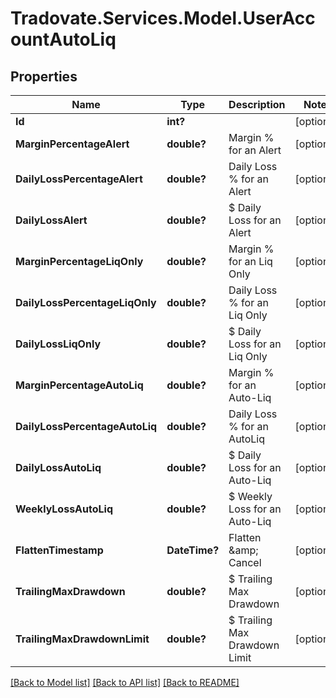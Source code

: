 # Tradovate.Services.Model.UserAccountAutoLiq
## Properties

Name | Type | Description | Notes
------------ | ------------- | ------------- | -------------
**Id** | **int?** |  | [optional] 
**MarginPercentageAlert** | **double?** | Margin % for an Alert | [optional] 
**DailyLossPercentageAlert** | **double?** | Daily Loss % for an Alert | [optional] 
**DailyLossAlert** | **double?** | $ Daily Loss for an Alert | [optional] 
**MarginPercentageLiqOnly** | **double?** | Margin % for an Liq Only | [optional] 
**DailyLossPercentageLiqOnly** | **double?** | Daily Loss % for an Liq Only | [optional] 
**DailyLossLiqOnly** | **double?** | $ Daily Loss for an Liq Only | [optional] 
**MarginPercentageAutoLiq** | **double?** | Margin % for an Auto-Liq | [optional] 
**DailyLossPercentageAutoLiq** | **double?** | Daily Loss % for an AutoLiq | [optional] 
**DailyLossAutoLiq** | **double?** | $ Daily Loss for an Auto-Liq | [optional] 
**WeeklyLossAutoLiq** | **double?** | $ Weekly Loss for an Auto-Liq | [optional] 
**FlattenTimestamp** | **DateTime?** | Flatten &amp;amp; Cancel | [optional] 
**TrailingMaxDrawdown** | **double?** | $ Trailing Max Drawdown | [optional] 
**TrailingMaxDrawdownLimit** | **double?** | $ Trailing Max Drawdown Limit | [optional] 

[[Back to Model list]](../README.md#documentation-for-models) [[Back to API list]](../README.md#documentation-for-api-endpoints) [[Back to README]](../README.md)

